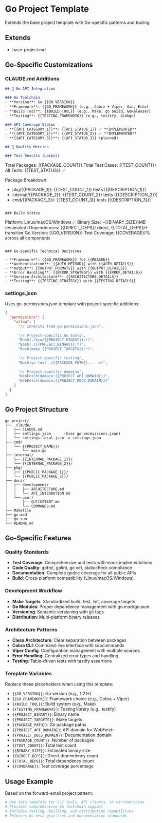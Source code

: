 # Go Project Template

Extends the base project template with Go-specific patterns and tooling.

## Extends
- base-project.md

## Go-Specific Customizations

### CLAUDE.md Additions
```markdown
## 🚀 Go API Integration

### Go Toolchain
- **Version**: Go {{GO_VERSION}}
- **Framework**: {{GO_FRAMEWORK}} (e.g., Cobra + Viper, Gin, Echo)
- **Build Tool**: {{BUILD_TOOL}} (e.g., Make, go build, GoReleaser)
- **Testing**: {{TESTING_FRAMEWORK}} (e.g., testify, Ginkgo)

### API Coverage Status
- **{{API_CATEGORY_1}}**: {{API_STATUS_1}} ✅ **IMPLEMENTED**
- **{{API_CATEGORY_2}}**: {{API_STATUS_2}} ✅ **IMPLEMENTED**  
- **{{API_CATEGORY_3}}**: {{API_STATUS_3}} (planned)

## 🧪 Quality Metrics

### Test Results (Latest)
```
Total Packages: {{PACKAGE_COUNT}}
Total Test Cases: {{TEST_COUNT}}+
All Tests: {{TEST_STATUS}} ✅

Package Breakdown:
- pkg/{{PACKAGE_1}}: {{TEST_COUNT_1}} tests ({{DESCRIPTION_1}})
- internal/{{PACKAGE_2}}: {{TEST_COUNT_2}} tests ({{DESCRIPTION_2}})
- cmd/{{PACKAGE_3}}: {{TEST_COUNT_3}} tests ({{DESCRIPTION_3}})
```

### Build Status
```
Platform: Linux/macOS/Windows ✅
Binary Size: ~{{BINARY_SIZE}}MB (estimated)
Dependencies: {{DIRECT_DEPS}} direct, {{TOTAL_DEPS}}+ transitive
Go Version: {{GO_VERSION}}
Test Coverage: {{COVERAGE}}% across all components
```

### Go-Specific Technical Decisions

- **Framework**: {{GO_FRAMEWORK}} for {{REASON}}
- **Authentication**: {{AUTH_METHOD}} with {{AUTH_DETAILS}}
- **Output**: {{OUTPUT_FORMATS}} with {{OUTPUT_DETAILS}}
- **Error Handling**: {{ERROR_STRATEGY}} with {{ERROR_DETAILS}}
- **Service Architecture**: {{ARCHITECTURE_DETAILS}}
- **Testing**: {{TESTING_STRATEGY}} with {{TESTING_DETAILS}}
```

### settings.json
Uses go-permissions.json template with project-specific additions:

```json
{
  "permissions": {
    "allow": [
      "// Inherits from go-permissions.json",
      
      "// Project-specific Go tools",
      "Bash(./bin/{{PROJECT_BINARY}}:*)",
      "Bash(./{{PROJECT_BINARY}}:*)",
      "Bash(make {{PROJECT_TARGETS}}:*)",
      
      "// Project-specific testing",
      "Bash(go test ./{{PACKAGE_PATH}}... -v)",
      
      "// Project-specific domains",
      "WebFetch(domain:{{PROJECT_API_DOMAIN}})",
      "WebFetch(domain:{{PROJECT_DOCS_DOMAIN}})"
    ]
  }
}
```

## Go Project Structure

```
go-project/
├── .claude/
│   ├── CLAUDE.md
│   ├── settings.json      (Uses go-permissions.json)
│   └── settings.local.json -> settings.json
├── cmd/
│   └── {{PROJECT_NAME}}/
│       └── main.go
├── internal/
│   ├── {{INTERNAL_PACKAGE_1}}/
│   └── {{INTERNAL_PACKAGE_2}}/
├── pkg/
│   ├── {{PUBLIC_PACKAGE_1}}/
│   └── {{PUBLIC_PACKAGE_2}}/
├── docs/
│   ├── development/
│   │   ├── ARCHITECTURE.md
│   │   └── API_INTEGRATION.md
│   └── user/
│       ├── QUICKSTART.md
│       └── COMMANDS.md
├── Makefile
├── go.mod
├── go.sum
└── README.md
```

## Go-Specific Features

### Quality Standards
- **Test Coverage**: Comprehensive unit tests with mock implementations
- **Code Quality**: gofmt, golint, go vet, staticcheck compliance
- **Documentation**: Complete godoc coverage for all public APIs
- **Build**: Cross-platform compatibility (Linux/macOS/Windows)

### Development Workflow
- **Make Targets**: Standardized build, test, lint, coverage targets
- **Go Modules**: Proper dependency management with go.mod/go.sum
- **Versioning**: Semantic versioning with git tags
- **Distribution**: Multi-platform binary releases

### Architecture Patterns
- **Clean Architecture**: Clear separation between packages
- **Cobra CLI**: Command-line interface with subcommands
- **Viper Config**: Configuration management with multiple sources
- **Error Handling**: Centralized error types and handling
- **Testing**: Table-driven tests with testify assertions

### Template Variables

Replace these placeholders when using this template:

- `{{GO_VERSION}}`: Go version (e.g., 1.21+)
- `{{GO_FRAMEWORK}}`: Framework choice (e.g., Cobra + Viper)
- `{{BUILD_TOOL}}`: Build system (e.g., Make)
- `{{TESTING_FRAMEWORK}}`: Testing library (e.g., testify)
- `{{PROJECT_BINARY}}`: Binary name
- `{{PROJECT_TARGETS}}`: Make targets
- `{{PACKAGE_PATH}}`: Go package paths
- `{{PROJECT_API_DOMAIN}}`: API domain for WebFetch
- `{{PROJECT_DOCS_DOMAIN}}`: Documentation domain
- `{{PACKAGE_COUNT}}`: Number of packages
- `{{TEST_COUNT}}`: Total test count
- `{{BINARY_SIZE}}`: Estimated binary size
- `{{DIRECT_DEPS}}`: Direct dependency count
- `{{TOTAL_DEPS}}`: Total dependency count
- `{{COVERAGE}}`: Test coverage percentage

## Usage Example

Based on the forward-email project pattern:

```bash
# Use this template for CLI tools, API clients, or microservices
# Provides comprehensive Go toolchain support
# Includes testing, building, and distribution capabilities
# Enforces Go best practices and documentation standards
```